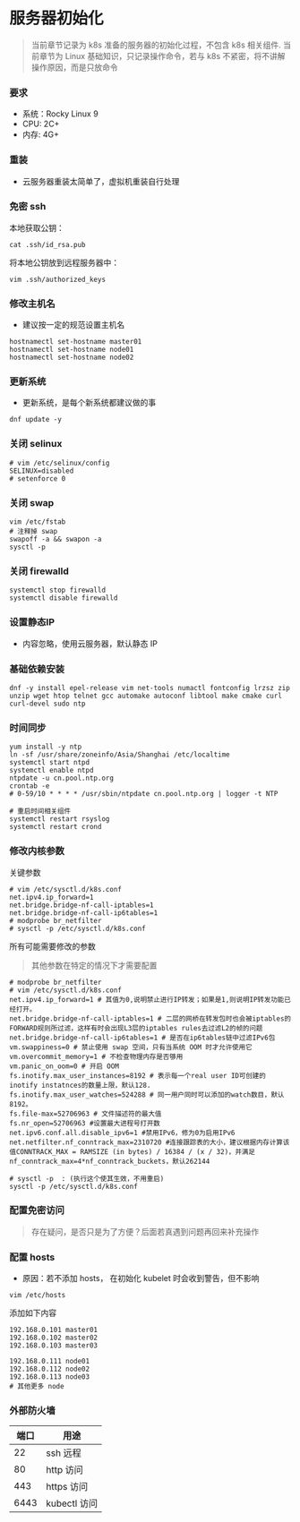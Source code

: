 # 服务器初始化

> 当前章节记录为 k8s 准备的服务器的初始化过程，不包含 k8s 相关组件.
> 当前章节为 Linux 基础知识，只记录操作命令，若与 k8s 不紧密，将不讲解操作原因，而是只放命令

### 要求
- 系统：Rocky Linux 9
- CPU: 2C+
- 内存: 4G+

### 重装
- 云服务器重装太简单了，虚拟机重装自行处理

### 免密 ssh
本地获取公钥：
```shell
cat .ssh/id_rsa.pub
```
将本地公钥放到远程服务器中：
```shell
vim .ssh/authorized_keys
```

### 修改主机名
- 建议按一定的规范设置主机名
```shell
hostnamectl set-hostname master01
hostnamectl set-hostname node01
hostnamectl set-hostname node02
```

### 更新系统
- 更新系统，是每个新系统都建议做的事
```shell
dnf update -y
```

### 关闭 selinux
```shell
# vim /etc/selinux/config
SELINUX=disabled
# setenforce 0
```

### 关闭 swap
```shell
vim /etc/fstab
# 注释掉 swap
swapoff -a && swapon -a
sysctl -p
```

### 关闭 firewalld
```shell
systemctl stop firewalld
systemctl disable firewalld
```

### 设置静态IP
- 内容忽略，使用云服务器，默认静态 IP



### 基础依赖安装
```shell
dnf -y install epel-release vim net-tools numactl fontconfig lrzsz zip unzip wget htop telnet gcc automake autoconf libtool make cmake curl curl-devel sudo ntp
```

### 时间同步
```shell
yum install -y ntp
ln -sf /usr/share/zoneinfo/Asia/Shanghai /etc/localtime
systemctl start ntpd
systemctl enable ntpd
ntpdate -u cn.pool.ntp.org
crontab -e
# 0-59/10 * * * * /usr/sbin/ntpdate cn.pool.ntp.org | logger -t NTP

# 重启时间相关组件
systemctl restart rsyslog
systemctl restart crond
```


### 修改内核参数
关键参数
```shell
# vim /etc/sysctl.d/k8s.conf
net.ipv4.ip_forward=1
net.bridge.bridge-nf-call-iptables=1
net.bridge.bridge-nf-call-ip6tables=1
# modprobe br_netfilter
# sysctl -p /etc/sysctl.d/k8s.conf
```

所有可能需要修改的参数
> 其他参数在特定的情况下才需要配置
```shell
# modprobe br_netfilter
# vim /etc/sysctl.d/k8s.conf
net.ipv4.ip_forward=1 # 其值为0,说明禁止进行IP转发；如果是1,则说明IP转发功能已经打开。
net.bridge.bridge-nf-call-iptables=1 # 二层的网桥在转发包时也会被iptables的FORWARD规则所过滤，这样有时会出现L3层的iptables rules去过滤L2的帧的问题
net.bridge.bridge-nf-call-ip6tables=1 # 是否在ip6tables链中过滤IPv6包
vm.swappiness=0 # 禁止使用 swap 空间，只有当系统 OOM 时才允许使用它
vm.overcommit_memory=1 # 不检查物理内存是否够用
vm.panic_on_oom=0 # 开启 OOM
fs.inotify.max_user_instances=8192 # 表示每一个real user ID可创建的inotify instatnces的数量上限，默认128.
fs.inotify.max_user_watches=524288 # 同一用户同时可以添加的watch数目，默认8192。
fs.file-max=52706963 # 文件描述符的最大值
fs.nr_open=52706963 #设置最大进程号打开数
net.ipv6.conf.all.disable_ipv6=1 #禁用IPv6，修为0为启用IPv6
net.netfilter.nf_conntrack_max=2310720 #连接跟踪表的大小，建议根据内存计算该值CONNTRACK_MAX = RAMSIZE (in bytes) / 16384 / (x / 32)，并满足nf_conntrack_max=4*nf_conntrack_buckets，默认262144
```
```shell
# sysctl -p  : (执行这个使其生效，不用重启)
sysctl -p /etc/sysctl.d/k8s.conf
```


### 配置免密访问
> 存在疑问，是否只是为了方便？后面若真遇到问题再回来补充操作

### 配置 hosts
- 原因：若不添加 hosts， 在初始化 kubelet 时会收到警告，但不影响
```shell
vim /etc/hosts
```

添加如下内容
```shell
192.168.0.101 master01
192.168.0.102 master02
192.168.0.103 master03

192.168.0.111 node01
192.168.0.112 node02
192.168.0.113 node03
# 其他更多 node
```

### 外部防火墙
| 端口   | 用途         |
|------|------------|
| 22   | ssh 远程     |
| 80   | http 访问    |
| 443  | https 访问   |
| 6443 | kubectl 访问 |
